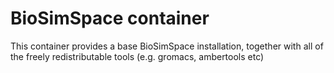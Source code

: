 # BioSimSpace container

This container provides a base BioSimSpace installation, together with 
all of the freely redistributable tools (e.g. gromacs, ambertools etc)
